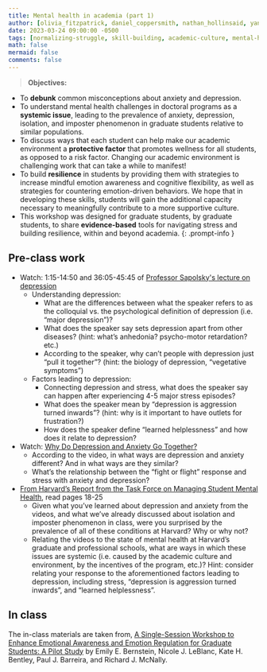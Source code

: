 ```yaml
---
title: Mental health in academia (part 1)
author: [olivia_fitzpatrick, daniel_coppersmith, nathan_hollinsaid, yaniv_yacoby]
date: 2023-03-24 09:00:00 -0500
tags: [normalizing-struggle, skill-building, academic-culture, mental-health]
math: false
mermaid: false
comments: false
---
```


> **Objectives:**
* To **debunk** common misconceptions about anxiety and depression.
* To understand mental health challenges in doctoral programs as a **systemic issue**, leading to the prevalence of anxiety, depression, isolation, and imposter phenomenon in graduate students relative to similar populations.
* To discuss ways that each student can help make our academic environment a **protective factor** that promotes wellness for all students, as opposed to a risk factor. Changing our academic environment is challenging work that can take a while to manifest!
* To build **resilience** in students by providing them with strategies to increase mindful emotion awareness and cognitive flexibility, as well as strategies for countering emotion-driven behaviors. We hope that in developing these skills, students will gain the additional capacity necessary to meaningfully contribute to a more supportive culture. 
* This workshop was designed for graduate students, by graduate students, to share **evidence-based** tools for navigating stress and building resilience, within and beyond academia. 
{: .prompt-info }


## Pre-class work
* Watch: 1:15-14:50 and 36:05-45:45 of [Professor Sapolsky's lecture on depression](https://www.youtube.com/watch?v=NOAgplgTxfc&t=75s)
  * Understanding depression:
    * What are the differences between what the speaker refers to as the colloquial vs. the psychological definition of depression (i.e. “major depression”)?
    * What does the speaker say sets depression apart from other diseases? (hint: what’s anhedonia? psycho-motor retardation? etc.) 
    * According to the speaker, why can’t people with depression just “pull it together”? (hint: the biology of depression, “vegetative symptoms”) 
  * Factors leading to depression:
    * Connecting depression and stress, what does the speaker say can happen after experiencing 4-5 major stress episodes?
    * What does the speaker mean by “depression is aggression turned inwards”? (hint: why is it important to have outlets for frustration?)
    * How does the speaker define “learned helplessness” and how does it relate to depression? 
* Watch: [Why Do Depression and Anxiety Go Together?](https://www.youtube.com/watch?v=xdAjGRvxGPM)
  * According to the video, in what ways are depression and anxiety different? And in what ways are they similar?
  * What’s the relationship between the “fight or flight” response and stress with anxiety and depression?
* [From Harvard’s Report from the Task Force on Managing Student Mental Health](https://provost.harvard.edu/files/provost/files/report_of_the_task_force_on_managing_student_mental_health.pdf), read pages 18-25
  * Given what you’ve learned about depression and anxiety from the videos, and what we’ve already discussed about isolation and imposter phenomenon in class, were you surprised by the prevalence of all of these conditions at Harvard? Why or why not?
  * Relating the videos to the state of mental health at Harvard’s graduate and professional schools, what are ways in which these issues are systemic (i.e. caused by the academic culture and environment, by the incentives of the program, etc.)? Hint: consider relating your response to the aforementioned factors leading to depression, including stress, “depression is aggression turned inwards”, and “learned helplessness”. 



## In class 

The in-class materials are taken from, [A Single-Session Workshop to Enhance Emotional Awareness and Emotion Regulation for Graduate Students: A Pilot Study](https://www.sciencedirect.com/science/article/abs/pii/S1077722920301127?via%3Dihub) by Emily E. Bernstein, Nicole J. LeBlanc, Kate H. Bentley, Paul J. Barreira, and Richard J. McNally.



